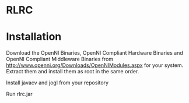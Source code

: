 RLRC
====


Installation
==

Download the OpenNI Binaries, OpenNI Compliant Hardware Binaries and OpenNI Compliant Middleware Binaries from http://www.openni.org/Downloads/OpenNIModules.aspx for your system.
Extract them and install them as root in the same order.

Install javacv and jogl from your repository


Run rlrc.jar

